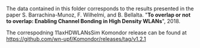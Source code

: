 The data contained in this folder corresponds to the results presented in the paper S. Barrachina-Munoz, F. Wilhelmi, and B. Bellalta. "**To overlap or not to overlap: Enabling Channel Bonding in High Density WLANs**", 2018.

The correspodning 11axHDWLANsSim Komondor release can be found at https://github.com/wn-upf/Komondor/releases/tag/v1.2.1
